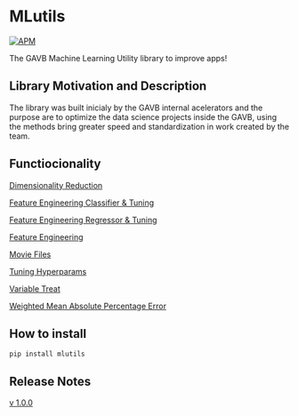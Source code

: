 # **MLutils**

[![APM](https://img.shields.io/apm/l/python?style=plastic)](https://github.com/GAVB-SERVICOS/mlutils/blob/dev/LICENSE)


The GAVB Machine Learning Utility library to improve apps!


## **Library Motivation and Description**

The library was built inicialy by the GAVB internal acelerators and the purpose are to optimize the data science projects inside the GAVB, using the methods bring greater speed and standardization in work created by the team. 


## **Functiocionality**

[Dimensionality Reduction](/mlutils/blob/dev/tutorial/tutorial_dimensionality_reduction.ipynb)

[Feature Engineering Classifier & Tuning](/mlutils/blob/dev/tutorial/tutorial_fe_class_tuning.ipynb)

[Feature Engineering Regressor & Tuning](/mlutils/blob/dev/tutorial/tutorial_fe_regr_tuning.ipynb)

[Feature Engineering](mlutils/dev/tutorial/tutorial_feature_engineering.ipynb)

[Movie Files](/mlutils/blob/dev/tutorial/tutorial_movie_files_create_dir.ipynb)

[Tuning Hyperparams](/mlutils/blob/dev/tutorial_tuning_hyperparams.ipynb)

[Variable Treat](/mlutils/blob/dev/tutorial/tutorial_variable_treat.ipynb)

[Weighted Mean Absolute Percentage Error](/mlutils/blob/dev/tutorial/tutorial_weighted_mean_absolute_percentage_error.ipynb)


## **How to install**

```
pip install mlutils
```


## **Release Notes**

[v 1.0.0]()



